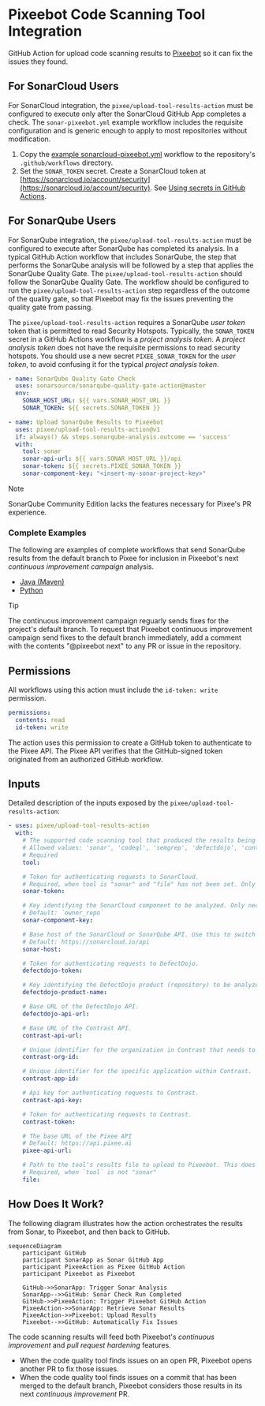 # Pixeebot Code Scanning Tool Integration

GitHub Action for upload code scanning results to [Pixeebot](https://pixee.ai/)
so it can fix the issues they found.

## For SonarCloud Users

For SonarCloud integration, the `pixee/upload-tool-results-action` must be
configured to execute only after the SonarCloud GitHub App completes a check.
The `sonar-pixeebot.yml` example workflow includes the requisite configuration
and is generic enough to apply to most repositories without modification.

1. Copy the
   [example sonarcloud-pixeebot.yml](./examples/sonarcloud-pixeebot.yml)
   workflow to the repository's `.github/workflows` directory.
1. Set the `SONAR_TOKEN` secret. Create a SonarCloud token at
   [https://sonarcloud.io/account/security](https://sonarcloud.io/account/security).
   See
   [Using secrets in GitHub Actions](https://docs.github.com/en/actions/security-guides/using-secrets-in-github-actions).

## For SonarQube Users

For SonarQube integration, the `pixee/upload-tool-results-action` must be
configured to execute after SonarQube has completed its analysis. In a typical
GitHub Action workflow that includes SonarQube, the step that performs the
SonarQube analysis will be followed by a step that applies the SonarQube Quality
Gate. The `pixee/upload-tool-results-action` should follow the SonarQube Quality
Gate. The workflow should be configured to run the
`pixee/upload-tool-results-action` step regardless of the outcome of the
quality gate, so that Pixeebot may fix the issues preventing the quality gate
from passing.

The `pixee/upload-tool-results-action` requires a SonarQube _user token_ token
that is permitted to read Security Hotspots. Typically, the `SONAR_TOKEN` secret
in a GitHub Actions workflow is a _project analysis token_. A _project analysis
token_ does not have the requisite permissions to read security hotspots. You
should use a new secret `PIXEE_SONAR_TOKEN` for the _user token_, to avoid
confusing it for the typical _project analysis token_.

```yaml
- name: SonarQube Quality Gate Check
  uses: sonarsource/sonarqube-quality-gate-action@master
  env:
    SONAR_HOST_URL: ${{ vars.SONAR_HOST_URL }}
    SONAR_TOKEN: ${{ secrets.SONAR_TOKEN }}

- name: Upload SonarQube Results to Pixeebot
  uses: pixee/upload-tool-results-action@v1
  if: always() && steps.sonarqube-analysis.outcome == 'success'
  with:
    tool: sonar
    sonar-api-url: ${{ vars.SONAR_HOST_URL }}/api
    sonar-token: ${{ secrets.PIXEE_SONAR_TOKEN }}
    sonar-component-key: "<insert-my-sonar-project-key>"
```

<!-- prettier-ignore -->
> [!NOTE]
> SonarQube Community Edition lacks the features necessary for Pixee's PR
> experience.

### Complete Examples

The following are examples of complete workflows that send SonarQube results
from the default branch to Pixee for inclusion in Pixeebot's next _continuous
improvement campaign_ analysis.

- [Java (Maven)](./examples/sonarqube-pixeebot-maven.yml)
- [Python](./examples/sonarqube-python.yml)

<!-- prettier-ignore -->
> [!TIP]
> The continuous improvement campaign reguarly sends fixes for the project's
> default branch. To request that Pixeebot continuous improvement campaign send
> fixes to the default branch immediately, add a comment with the contents
> "@pixeebot next" to any PR or issue in the repository.

## Permissions

All workflows using this action must include the `id-token: write` permission.

```yaml
permissions:
  contents: read
  id-token: write
```

The action uses this permission to create a GitHub token to authenticate to the
Pixee API. The Pixee API verifies that the GitHub-signed token originated from
an authorized GitHub workflow.

## Inputs

Detailed description of the inputs exposed by the
`pixee/upload-tool-results-action`:

```yaml
- uses: pixee/upload-tool-results-action
  with:
    # The supported code scanning tool that produced the results being uploaded to Pixeebot.
    # Allowed values: 'sonar', 'codeql', 'semgrep', 'defectdojo', 'contrast'
    # Required
    tool:

    # Token for authenticating requests to SonarCloud.
    # Required, when tool is "sonar" and "file" has not been set. Only required for private repository.
    sonar-token:

    # Key identifying the SonarCloud component to be analyzed. Only necessary if deviating from SonarCloud's established convention.
    # Default: `owner_repo`
    sonar-component-key:

    # Base host of the SonarCloud or SonarQube API. Use this to switch from SonarCloud to SonarQube.
    # Default: https://sonarcloud.io/api
    sonar-host:

    # Token for authenticating requests to DefectDojo.
    defectdojo-token:

    # Key identifying the DefectDojo product (repository) to be analyzed.
    defectdojo-product-name:

    # Base URL of the DefectDojo API.
    defectdojo-api-url:

    # Base URL of the Contrast API.
    contrast-api-url:

    # Unique identifier for the organization in Contrast that needs to be analyzed.
    contrast-org-id:

    # Unique identifier for the specific application within Contrast.
    contrast-app-id:

    # Api key for authenticating requests to Contrast.
    contrast-api-key:

    # Token for authenticating requests to Contrast.
    contrast-token:

    # The base URL of the Pixee API
    # Default: https://api.pixee.ai
    pixee-api-url:

    # Path to the tool's results file to upload to Pixeebot. This does not apply to SonarCloud integration, because the action retrieves the results directly from SonarCloud.
    # Required, when `tool` is not "sonar"
    file:
```

## How Does It Work?

The following diagram illustrates how the action orchestrates the results from
Sonar, to Pixeebot, and then back to GitHub.

```mermaid
sequenceDiagram
    participant GitHub
    participant SonarApp as Sonar GitHub App
    participant PixeeAction as Pixee GitHub Action
    participant Pixeebot as Pixeebot

    GitHub->>SonarApp: Trigger Sonar Analysis
    SonarApp-->>GitHub: Sonar Check Run Completed
    GitHub->>PixeeAction: Trigger Pixeebot GitHub Action
    PixeeAction->>SonarApp: Retrieve Sonar Results
    PixeeAction->>Pixeebot: Upload Results
    Pixeebot-->>GitHub: Automatically Fix Issues
```

The code scanning results will feed both Pixeebot's _continuous improvement_ and
_pull request hardening_ features.

- When the code quality tool finds issues on an open PR, Pixeebot opens another
  PR to fix those issues.
- When the code quality tool finds issues on a commit that has been merged to
  the default branch, Pixeebot considers those results in its next _continuous
  improvement_ PR.
